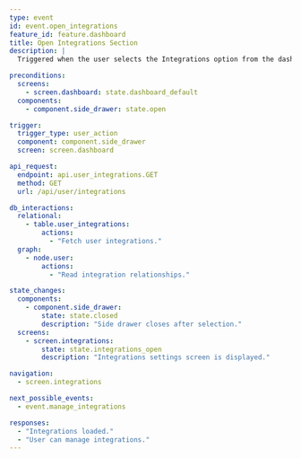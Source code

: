 ```yaml
---
type: event
id: event.open_integrations
feature_id: feature.dashboard
title: Open Integrations Section
description: |
  Triggered when the user selects the Integrations option from the dashboard side drawer. Navigates to the integrations settings screen for managing connections with wearables, health data, and stores.

preconditions:
  screens:
    - screen.dashboard: state.dashboard_default
  components:
    - component.side_drawer: state.open

trigger:
  trigger_type: user_action
  component: component.side_drawer
  screen: screen.dashboard

api_request:
  endpoint: api.user_integrations.GET
  method: GET
  url: /api/user/integrations

db_interactions:
  relational:
    - table.user_integrations:
        actions:
          - "Fetch user integrations."
  graph:
    - node.user:
        actions:
          - "Read integration relationships."

state_changes:
  components:
    - component.side_drawer:
        state: state.closed
        description: "Side drawer closes after selection."
  screens:
    - screen.integrations:
        state: state.integrations_open
        description: "Integrations settings screen is displayed."

navigation:
  - screen.integrations

next_possible_events:
  - event.manage_integrations

responses:
  - "Integrations loaded."
  - "User can manage integrations."
---
```

